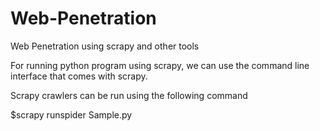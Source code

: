 # Web-Penetration
Web Penetration using scrapy and other tools

For running python program using scrapy, we can use the command line interface that comes with scrapy.

Scrapy crawlers can be run using the following command

$scrapy runspider Sample.py
